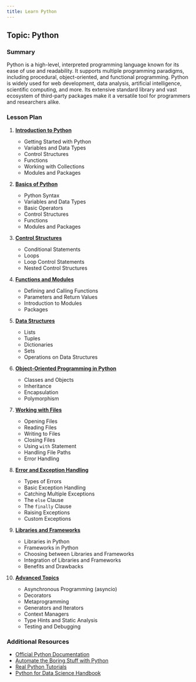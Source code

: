 ```yaml
---
title: Learn Python
---
```


## Topic: Python

### Summary
Python is a high-level, interpreted programming language known for its ease of use and readability. It supports multiple programming paradigms, including procedural, object-oriented, and functional programming. Python is widely used for web development, data analysis, artificial intelligence, scientific computing, and more. Its extensive standard library and vast ecosystem of third-party packages make it a versatile tool for programmers and researchers alike.

### Lesson Plan

1. **[Introduction to Python](001-Introduction-to-Python)**
   - Getting Started with Python
   - Variables and Data Types
   - Control Structures
   - Functions
   - Working with Collections
   - Modules and Packages

2. **[Basics of Python](002-Basics-of-Python)**
   - Python Syntax
   - Variables and Data Types
   - Basic Operators
   - Control Structures
   - Functions
   - Modules and Packages

3. **[Control Structures](003-Control-Structures)**
   - Conditional Statements
   - Loops
   - Loop Control Statements
   - Nested Control Structures

4. **[Functions and Modules](004-Functions-and-Modules)**
   - Defining and Calling Functions
   - Parameters and Return Values
   - Introduction to Modules
   - Packages

5. **[Data Structures](005-Data-Structures)**
   - Lists
   - Tuples
   - Dictionaries
   - Sets
   - Operations on Data Structures

6. **[Object-Oriented Programming in Python](006-Object-Oriented-Programming-in-Python)**
   - Classes and Objects
   - Inheritance
   - Encapsulation
   - Polymorphism

7. **[Working with Files](007-Working-with-Files)**
   - Opening Files
   - Reading Files
   - Writing to Files
   - Closing Files
   - Using `with` Statement
   - Handling File Paths
   - Error Handling

8. **[Error and Exception Handling](008-Error-and-Exception-Handling)**
   - Types of Errors
   - Basic Exception Handling
   - Catching Multiple Exceptions
   - The `else` Clause
   - The `finally` Clause
   - Raising Exceptions
   - Custom Exceptions

9. **[Libraries and Frameworks](009-Libraries-and-Frameworks)**
   - Libraries in Python
   - Frameworks in Python
   - Choosing between Libraries and Frameworks
   - Integration of Libraries and Frameworks
   - Benefits and Drawbacks

10. **[Advanced Topics](010-Advanced-Topics)**
    - Asynchronous Programming (asyncio)
    - Decorators
    - Metaprogramming
    - Generators and Iterators
    - Context Managers
    - Type Hints and Static Analysis
    - Testing and Debugging

### Additional Resources
- [Official Python Documentation](https://docs.python.org/3/)
- [Automate the Boring Stuff with Python](https://automatetheboringstuff.com/)
- [Real Python Tutorials](https://realpython.com/)
- [Python for Data Science Handbook](https://jakevdp.github.io/PythonDataScienceHandbook/)
